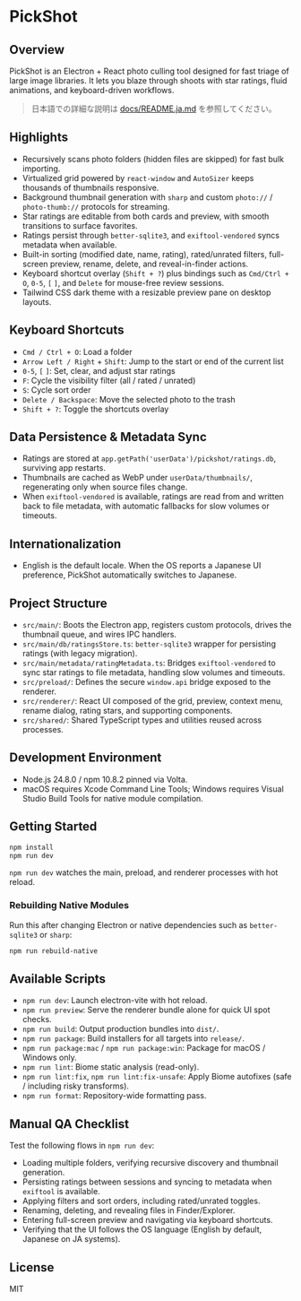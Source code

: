 # PickShot

## Overview

PickShot is an Electron + React photo culling tool designed for fast triage of large image libraries. It lets you blaze through shoots with star ratings, fluid animations, and keyboard-driven workflows.

> 日本語での詳細な説明は [docs/README.ja.md](docs/README.ja.md) を参照してください。


## Highlights

- Recursively scans photo folders (hidden files are skipped) for fast bulk importing.
- Virtualized grid powered by `react-window` and `AutoSizer` keeps thousands of thumbnails responsive.
- Background thumbnail generation with `sharp` and custom `photo://` / `photo-thumb://` protocols for streaming.
- Star ratings are editable from both cards and preview, with smooth transitions to surface favorites.
- Ratings persist through `better-sqlite3`, and `exiftool-vendored` syncs metadata when available.
- Built-in sorting (modified date, name, rating), rated/unrated filters, full-screen preview, rename, delete, and reveal-in-finder actions.
- Keyboard shortcut overlay (`Shift + ?`) plus bindings such as `Cmd/Ctrl + O`, `0-5`, `[` `]`, and `Delete` for mouse-free review sessions.
- Tailwind CSS dark theme with a resizable preview pane on desktop layouts.

## Keyboard Shortcuts

- `Cmd / Ctrl + O`: Load a folder
- `Arrow Left / Right` + `Shift`: Jump to the start or end of the current list
- `0-5`, `[` `]`: Set, clear, and adjust star ratings
- `F`: Cycle the visibility filter (all / rated / unrated)
- `S`: Cycle sort order
- `Delete / Backspace`: Move the selected photo to the trash
- `Shift + ?`: Toggle the shortcuts overlay

## Data Persistence & Metadata Sync

- Ratings are stored at `app.getPath('userData')/pickshot/ratings.db`, surviving app restarts.
- Thumbnails are cached as WebP under `userData/thumbnails/`, regenerating only when source files change.
- When `exiftool-vendored` is available, ratings are read from and written back to file metadata, with automatic fallbacks for slow volumes or timeouts.

## Internationalization

- English is the default locale. When the OS reports a Japanese UI preference, PickShot automatically switches to Japanese.

## Project Structure

- `src/main/`: Boots the Electron app, registers custom protocols, drives the thumbnail queue, and wires IPC handlers.
- `src/main/db/ratingsStore.ts`: `better-sqlite3` wrapper for persisting ratings (with legacy migration).
- `src/main/metadata/ratingMetadata.ts`: Bridges `exiftool-vendored` to sync star ratings to file metadata, handling slow volumes and timeouts.
- `src/preload/`: Defines the secure `window.api` bridge exposed to the renderer.
- `src/renderer/`: React UI composed of the grid, preview, context menu, rename dialog, rating stars, and supporting components.
- `src/shared/`: Shared TypeScript types and utilities reused across processes.

## Development Environment

- Node.js 24.8.0 / npm 10.8.2 pinned via Volta.
- macOS requires Xcode Command Line Tools; Windows requires Visual Studio Build Tools for native module compilation.

## Getting Started

```bash
npm install
npm run dev
```

`npm run dev` watches the main, preload, and renderer processes with hot reload.

### Rebuilding Native Modules

Run this after changing Electron or native dependencies such as `better-sqlite3` or `sharp`:

```bash
npm run rebuild-native
```

## Available Scripts

- `npm run dev`: Launch electron-vite with hot reload.
- `npm run preview`: Serve the renderer bundle alone for quick UI spot checks.
- `npm run build`: Output production bundles into `dist/`.
- `npm run package`: Build installers for all targets into `release/`.
- `npm run package:mac` / `npm run package:win`: Package for macOS / Windows only.
- `npm run lint`: Biome static analysis (read-only).
- `npm run lint:fix`, `npm run lint:fix-unsafe`: Apply Biome autofixes (safe / including risky transforms).
- `npm run format`: Repository-wide formatting pass.

## Manual QA Checklist

Test the following flows in `npm run dev`:

- Loading multiple folders, verifying recursive discovery and thumbnail generation.
- Persisting ratings between sessions and syncing to metadata when `exiftool` is available.
- Applying filters and sort orders, including rated/unrated toggles.
- Renaming, deleting, and revealing files in Finder/Explorer.
- Entering full-screen preview and navigating via keyboard shortcuts.
- Verifying that the UI follows the OS language (English by default, Japanese on JA systems).

## License

MIT
